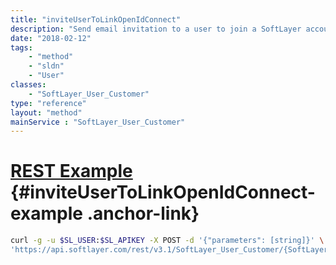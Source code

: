 ```yaml
---
title: "inviteUserToLinkOpenIdConnect"
description: "Send email invitation to a user to join a SoftLayer account and authenticate with OpenIdConnect. Throws an exception on error. "
date: "2018-02-12"
tags:
    - "method"
    - "sldn"
    - "User"
classes:
    - "SoftLayer_User_Customer"
type: "reference"
layout: "method"
mainService : "SoftLayer_User_Customer"
---
```


# [REST Example](#inviteUserToLinkOpenIdConnect-example) <a href="/article/rest/"><i class="fas fa-question"></i></a> {#inviteUserToLinkOpenIdConnect-example .anchor-link} 
```bash
curl -g -u $SL_USER:$SL_APIKEY -X POST -d '{"parameters": [string]}' \
'https://api.softlayer.com/rest/v3.1/SoftLayer_User_Customer/{SoftLayer_User_CustomerID}/inviteUserToLinkOpenIdConnect'
```

